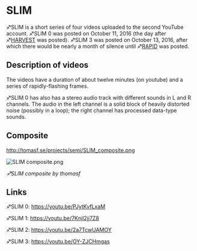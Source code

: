 # SLIM

♐SLIM is a short series of four videos uploaded to the second YouTube
account. ♐SLIM 0 was posted on October 11, 2016 (the day after
♐[HARVEST](HARVEST "wikilink") was posted). ♐SLIM 3 was posted on
October 13, 2016, after which there would be nearly a month of silence
until ♐[RAPID](RAPID "wikilink") was posted.

## Description of videos

The videos have a duration of about twelve minutes (on youtube) and a
series of rapidly-flashing frames.

♐SLIM 0 has also has a stereo audio track with different sounds in L and
R channels. The audio in the left channel is a solid block of heavily
distorted noise (possibly in a loop); the right channel has processed
data-type sounds.

## Composite

<http://tomasf.se/projects/semi/SLIM_composite.png>

![ SLIM composite.png](_SLIM_composite.png " SLIM composite.png")

*♐SLIM composite by thomasf*

## Links

♐SLIM 0: <https://youtu.be/PJytKvfLxaM>

♐SLIM 1: <https://youtu.be/7Knjl2jj7Z8>

♐SLIM 2: <https://youtu.be/2a7TcwUAMOY>

♐SLIM 3: <https://youtu.be/OY-ZJCHmgas>

